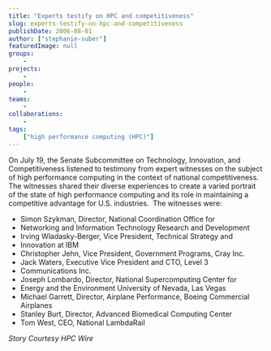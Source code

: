 ```yaml
---
title: "Experts testify on HPC and competitiveness"
slug: experts-testify-on-hpc-and-competitiveness
publishDate: 2006-08-01
author: ["stephanie-suber"]
featuredImage: null
groups:
    - 
projects:
    - 
people:
    - 
teams: 
    - 
collaborations:
    - 
tags:
    ["high performance computing (HPC)"]
---
```

On July 19, the Senate Subcommittee on Technology, Innovation, and Competitiveness listened to testimony from expert witnesses on the subject of high performance computing in the context of national competitiveness. The witnesses shared their diverse experiences to create a varied portrait of the state of high performance computing and its role in maintaining a competitive advantage for U.S. industries.  The witnesses were:
<ul type="disc">
 	<li>Simon Szykman, Director, National Coordination Office for</li>
 	<li>Networking and Information Technology Research and Development</li>
 	<li>Irving Wladasky-Berger, Vice President, Technical Strategy and</li>
 	<li>Innovation at IBM</li>
 	<li>Christopher Jehn, Vice President, Government Programs, Cray Inc.</li>
 	<li>Jack Waters, Executive Vice President and CTO, Level 3</li>
 	<li>Communications Inc.</li>
 	<li>Joseph Lombardo, Director, National Supercomputing Center for</li>
 	<li>Energy and the Environment University of Nevada, Las Vegas</li>
 	<li>Michael Garrett, Director, Airplane Performance, Boeing Commercial Airplanes</li>
 	<li>Stanley Burt, Director, Advanced Biomedical Computing Center</li>
 	<li>Tom West, CEO, National LambdaRail</li>
</ul>
<em>Story Courtesy HPC Wire </em>
